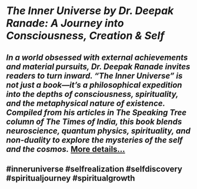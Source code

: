 # *The Inner Universe by Dr. Deepak Ranade: A Journey into Consciousness, Creation & Self*
## *In a world obsessed with external achievements and material pursuits, Dr. Deepak Ranade invites readers to turn inward. “The Inner Universe” is not just a book—it’s a philosophical expedition into the depths of consciousness, spirituality, and the metaphysical nature of existence. Compiled from his articles in The Speaking Tree column of The Times of India, this book blends neuroscience, quantum physics, spirituality, and non-duality to explore the mysteries of the self and the cosmos.* [More details…](https://spiritualkhazaana.com/inner-universe-consciousness-creation-self/)
## #inneruniverse #selfrealization #selfdiscovery #spiritualjourney #spiritualgrowth

